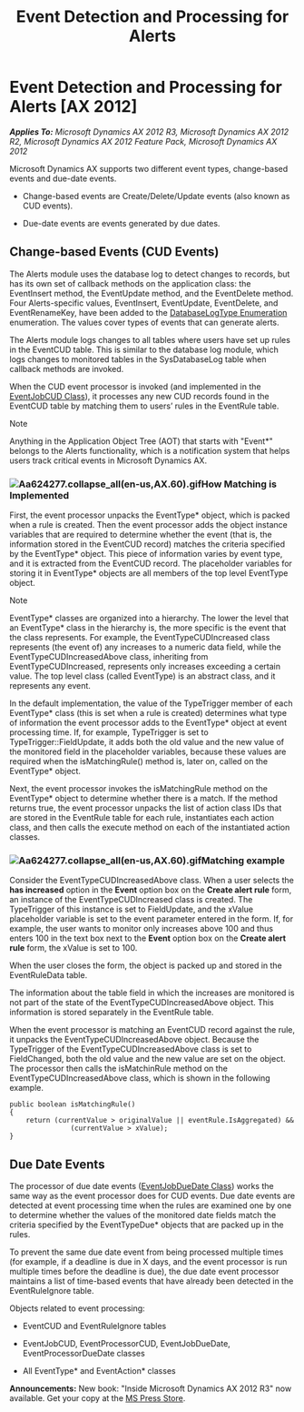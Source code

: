 ﻿---
title: Event Detection and Processing for Alerts
TOCTitle: Event Detection and Processing for Alerts
ms:assetid: 37e0e655-bb7f-43a1-b8ac-3d69f406cb0e
ms:mtpsurl: https://msdn.microsoft.com/en-us/library/Aa624277(v=AX.60)
ms:contentKeyID: 35242822
ms.date: 05/18/2015
mtps_version: v=AX.60
---

# Event Detection and Processing for Alerts [AX 2012]


_**Applies To:** Microsoft Dynamics AX 2012 R3, Microsoft Dynamics AX 2012 R2, Microsoft Dynamics AX 2012 Feature Pack, Microsoft Dynamics AX 2012_

Microsoft Dynamics AX supports two different event types, change-based events and due-date events.

  - Change-based events are Create/Delete/Update events (also known as CUD events).

  - Due-date events are events generated by due dates.

## Change-based Events (CUD Events)

The Alerts module uses the database log to detect changes to records, but has its own set of callback methods on the application class: the EventInsert method, the EventUpdate method, and the EventDelete method. Four Alerts-specific values, EventInsert, EventUpdate, EventDelete, and EventRenameKey, have been added to the [DatabaseLogType Enumeration](https://msdn.microsoft.com/en-us/library/gg882103\(v=ax.60\)) enumeration. The values cover types of events that can generate alerts.

The Alerts module logs changes to all tables where users have set up rules in the EventCUD table. This is similar to the database log module, which logs changes to monitored tables in the SysDatabaseLog table when callback methods are invoked.

When the CUD event processor is invoked (and implemented in the [EventJobCUD Class](https://msdn.microsoft.com/en-us/library/gg743966\(v=ax.60\))), it processes any new CUD records found in the EventCUD table by matching them to users’ rules in the EventRule table.


> [!NOTE]
> <P>Anything in the Application Object Tree (AOT) that starts with "Event*" belongs to the Alerts functionality, which is a notification system that helps users track critical events in Microsoft Dynamics AX.</P>



### ![Aa624277.collapse\_all(en-us,AX.60).gif](images/Gg863931.collapse_all(en-us,AX.60).gif "Aa624277.collapse_all(en-us,AX.60).gif")How Matching is Implemented

First, the event processor unpacks the EventType\* object, which is packed when a rule is created. Then the event processor adds the object instance variables that are required to determine whether the event (that is, the information stored in the EventCUD record) matches the criteria specified by the EventType\* object. This piece of information varies by event type, and it is extracted from the EventCUD record. The placeholder variables for storing it in EventType\* objects are all members of the top level EventType object.


> [!NOTE]
> <P>EventType* classes are organized into a hierarchy. The lower the level that an EventType* class in the hierarchy is, the more specific is the event that the class represents. For example, the EventTypeCUDIncreased class represents (the event of) any increases to a numeric data field, while the EventTypeCUDIncreasedAbove class, inheriting from EventTypeCUDIncreased, represents only increases exceeding a certain value. The top level class (called EventType) is an abstract class, and it represents any event.</P>



In the default implementation, the value of the TypeTrigger member of each EventType\* class (this is set when a rule is created) determines what type of information the event processor adds to the EventType\* object at event processing time. If, for example, TypeTrigger is set to TypeTrigger::FieldUpdate, it adds both the old value and the new value of the monitored field in the placeholder variables, because these values are required when the isMatchingRule() method is, later on, called on the EventType\* object.

Next, the event processor invokes the isMatchingRule method on the EventType\* object to determine whether there is a match. If the method returns true, the event processor unpacks the list of action class IDs that are stored in the EventRule table for each rule, instantiates each action class, and then calls the execute method on each of the instantiated action classes.

### ![Aa624277.collapse\_all(en-us,AX.60).gif](images/Gg863931.collapse_all(en-us,AX.60).gif "Aa624277.collapse_all(en-us,AX.60).gif")Matching example

Consider the EventTypeCUDIncreasedAbove class. When a user selects the **has increased** option in the **Event** option box on the **Create alert rule** form, an instance of the EventTypeCUDIncreased class is created. The TypeTrigger of this instance is set to FieldUpdate, and the xValue placeholder variable is set to the event parameter entered in the form. If, for example, the user wants to monitor only increases above 100 and thus enters 100 in the text box next to the **Event** option box on the **Create alert rule** form, the xValue is set to 100.

When the user closes the form, the object is packed up and stored in the EventRuleData table.

The information about the table field in which the increases are monitored is not part of the state of the EventTypeCUDIncreasedAbove object. This information is stored separately in the EventRule table.

When the event processor is matching an EventCUD record against the rule, it unpacks the EventTypeCUDIncreasedAbove object. Because the TypeTrigger of the EventTypeCUDIncreasedAbove class is set to FieldChanged, both the old value and the new value are set on the object. The processor then calls the isMatchinRule method on the EventTypeCUDIncreasedAbove class, which is shown in the following example.

    public boolean isMatchingRule()
    {
        return (currentValue > originalValue || eventRule.IsAggregated) &&
                   (currentValue > xValue);
    }

## Due Date Events

The processor of due date events ([EventJobDueDate Class](https://msdn.microsoft.com/en-us/library/gg759385\(v=ax.60\))) works the same way as the event processor does for CUD events. Due date events are detected at event processing time when the rules are examined one by one to determine whether the values of the monitored date fields match the criteria specified by the EventTypeDue\* objects that are packed up in the rules.

To prevent the same due date event from being processed multiple times (for example, if a deadline is due in X days, and the event processor is run multiple times before the deadline is due), the due date event processor maintains a list of time-based events that have already been detected in the EventRuleIgnore table.

Objects related to event processing:

  - EventCUD and EventRuleIgnore tables

  - EventJobCUD, EventProcessorCUD, EventJobDueDate, EventProcessorDueDate classes

  - All EventType\* and EventAction\* classes

  
**Announcements:** New book: "Inside Microsoft Dynamics AX 2012 R3" now available. Get your copy at the [MS Press Store](https://www.microsoftpressstore.com/store/inside-microsoft-dynamics-ax-2012-r3-9780735685109).

